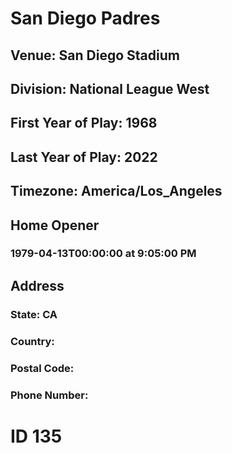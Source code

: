 # San Diego Padres
## Venue: San Diego Stadium
## Division: National League West
## First Year of Play: 1968
## Last Year of Play: 2022
## Timezone: America/Los_Angeles
## Home Opener
### 1979-04-13T00:00:00 at 9:05:00 PM
## Address
### 
### State: CA
### Country: 
### Postal Code: 
### Phone Number: 
# ID 135
